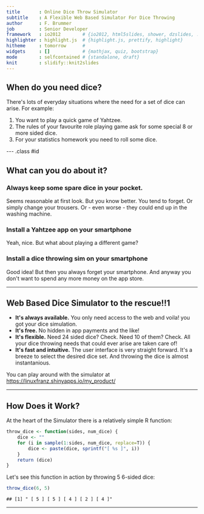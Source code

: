 ```yaml
---
title       : Online Dice Throw Simulator
subtitle    : A Flexible Web Based Simulator For Dice Throwing
author      : F. Brummer 
job         : Senior Developer
framework   : io2012        # {io2012, html5slides, shower, dzslides, ...}
highlighter : highlight.js  # {highlight.js, prettify, highlight}
hitheme     : tomorrow      # 
widgets     : []            # {mathjax, quiz, bootstrap}
mode        : selfcontained # {standalone, draft}
knit        : slidify::knit2slides
---
```


## When do you need dice?

There's lots of everyday situations where the need for a set of dice can arise. For example:

1. You want to play a quick game of Yahtzee.
2. The rules of your favourite role playing game ask for some special 8 or more sided dice.
3. For your statistics homework you need to roll some dice.

--- .class #id 

## What can you do about it?

### Always keep some spare dice in your pocket.
Seems reasonable at first look. But you know better. You tend to forget. Or simply change your trousers. Or - even worse - they could end up in the washing machine.

### Install a Yahtzee app on your smartphone
Yeah, nice. But what about playing a different game? 

### Install a dice throwing sim on your smartphone
Good idea! But then you always forget your smartphone. And anyway you don't want to spend any more money on the app store.

---

## Web Based Dice Simulator to the rescue!!1

* **It's always available.** You only need access to the web and voila! you got your dice simulation.
* **It's free.** No hidden in app payments and the like!
* **It's flexible.** Need 24 sided dice? Check. Need 10 of them? Check. All your dice throwing needs that could ever arise are taken care of!
* **It's fast and intuitive.** The user interface is very straight forward. It's a breeze to select the desired dice set. And throwing the dice is almost instantanious.

You can play around with the simulator at https://linuxfranz.shinyapps.io/my_product/

---

## How Does it Work?

At the heart of the Simulator there is a relatively simple R function:


```r
throw_dice <- function(sides, num_dice) {
	dice <- ""
	for (i in sample(1:sides, num_dice, replace=T)) {
		dice <- paste(dice, sprintf("[ %s ]", i))
	}
	return (dice)
}
```

Let's see this function in action by throwing 5 6-sided dice:


```r
throw_dice(6, 5)
```

```
## [1] " [ 5 ] [ 5 ] [ 4 ] [ 2 ] [ 4 ]"
```



---
